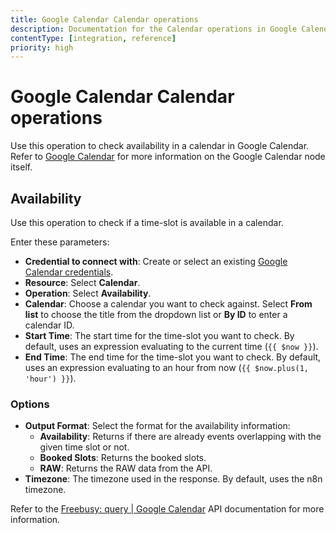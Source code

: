 ```yaml
---
title: Google Calendar Calendar operations
description: Documentation for the Calendar operations in Google Calendar node in n8n, a workflow automation platform. Includes details of operations and configuration, and links to examples and credentials information.
contentType: [integration, reference]
priority: high
---
```


<!-- vale Vale.Repetition = NO -->
<!-- vale from-write-good.Illusions = NO -->
# Google Calendar Calendar operations
<!-- vale from-write-good.Illusions = YES -->
<!-- vale Vale.Repetition = YES -->

Use this operation to check availability in a calendar in Google Calendar. Refer to [Google Calendar](/integrations/builtin/app-nodes/n8n-nodes-base.googlecalendar/index.md) for more information on the Google Calendar node itself.

## Availability

Use this operation to check if a time-slot is available in a calendar.

Enter these parameters:

- **Credential to connect with**: Create or select an existing [Google Calendar credentials](/integrations/builtin/credentials/google/index.md).
- **Resource**: Select **Calendar**.
- **Operation**: Select **Availability**.
- **Calendar**: Choose a calendar you want to check against. Select **From list** to choose the title from the dropdown list or **By ID** to enter a calendar ID.
- **Start Time**: The start time for the time-slot you want to check. By default, uses an expression evaluating to the current time (`{{ $now }}`).
- **End Time**: The end time for the time-slot you want to check. By default, uses an expression evaluating to an hour from now (`{{ $now.plus(1, 'hour') }}`).

### Options

- **Output Format**: Select the format for the availability information:
	- **Availability**: Returns if there are already events overlapping with the given time slot or not.
	- **Booked Slots**: Returns the booked slots.
	- **RAW**: Returns the RAW data from the API.
- **Timezone**: The timezone used in the response. By default, uses the n8n timezone.

<!-- vale Vale.Spelling["Freebusy"] = NO -->
Refer to the [Freebusy: query | Google Calendar](https://developers.google.com/calendar/api/v3/reference/freebusy/query) API documentation for more information.
<!-- vale Vale.Spelling["Freebusy"] = YES -->

